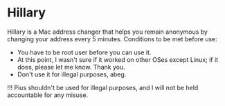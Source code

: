 # Hillary
Hillary is a Mac address changer that helps you remain anonymous by changing your address every 5 minutes. Conditions to be met before use:
 * You have to be root user before you can use it.
 * At this point, I wasn't sure if it worked on other OSes except Linux; if it does, please let me know. Thank you.
 * Don't use it for illegal purposes, abeg.
   

 
!!! Pius shouldn't be used for illegal purposes, and I will not be held accountable for any misuse.

